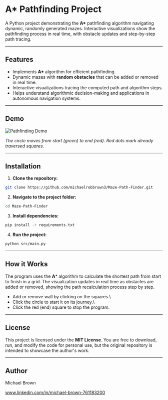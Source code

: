 
# A* Pathfinding Project

A Python project demonstrating the **A\*** pathfinding algorithm navigating dynamic, randomly generated mazes. Interactive visualizations show the pathfinding process in real time, with obstacle updates and step-by-step path tracing.

---

## Features

- Implements **A\*** algorithm for efficient pathfinding.
- Dynamic mazes with **random obstacles** that can be added or removed in real time.
- Interactive visualizations tracing the computed path and algorithm steps.
- Helps understand algorithmic decision-making and applications in autonomous navigation systems.

---

## Demo

![Pathfinding Demo](assets/demo.gif) 


*The circle moves from start (green) to end (red). Red dots mark already traversed squares.*

---

## Installation

1. **Clone the repository:**

```bash
git clone https://github.com/michaelrobbrown3/Maze-Path-Finder.git
```

2. **Navigate to the project folder:**

```bash
cd Maze-Path-Finder
```

3. **Install dependencies:**

```bash
pip install -r requirements.txt
```

4. **Run the project:**

```bash
python src/main.py
```

---

## How it Works

The program uses the **A*** algorithm to calculate the shortest path from start to finish in a grid. The visualization updates in real time as obstacles are added or removed, showing the path recalculation process step by step.

- Add or remove wall by clicking on the squares.\
- Click the circle to start it on its journey.\
- Click the red (end) square to stop the program.

---

## License

This project is licensed under the **MIT License**. You are free to download, run, and modify the code for personal use, but the original repository is intended to showcase the author's work.

---

## Author

Michael Brown

www.linkedin.com/in/michael-brown-761183200

